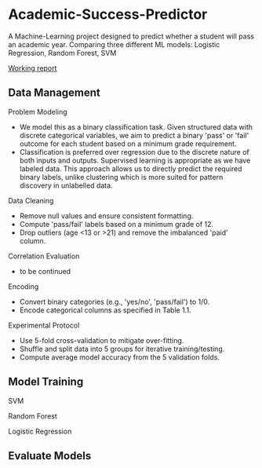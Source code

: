 # Academic-Success-Predictor

A Machine-Learning project designed to predict whether a student will pass an academic year. Comparing three different ML models: Logistic Regression, Random Forest, SVM

[Working report](https://docs.google.com/document/d/1dCHXsUZiGRWKD_ebOYLK8V84iSXU700reJE-n22-hvw/edit?usp=sharing)

## Data Management

Problem Modeling

* We model this as a binary classification task. Given structured data with discrete categorical variables, we aim to predict a binary 'pass' or 'fail' outcome for each student based on a minimum grade requirement. 
* Classification is preferred over regression due to the discrete nature of both inputs and outputs. Supervised learning is appropriate as we have labeled data. This approach allows us to directly predict the required binary labels, unlike clustering which is more suited for pattern discovery in unlabelled data.

Data Cleaning

* Remove null values and ensure consistent formatting.
* Compute 'pass/fail' labels based on a minimum grade of 12.
* Drop outliers (age <13 or >21) and remove the imbalanced 'paid' column.

Correlation Evaluation

* to be continued

Encoding

* Convert binary categories (e.g., 'yes/no', 'pass/fail') to 1/0.
* Encode categorical columns as specified in Table 1.1.

Experimental Protocol

* Use 5-fold cross-validation to mitigate over-fitting.
* Shuffle and split data into 5 groups for iterative training/testing.
* Compute average model accuracy from the 5 validation folds.

## Model Training

SVM



Random Forest



Logistic Regression




## Evaluate Models

